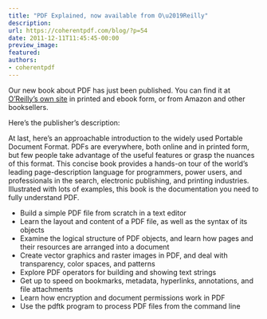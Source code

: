 ```yaml
---
title: "PDF Explained, now available from O\u2019Reilly"
description:
url: https://coherentpdf.com/blog/?p=54
date: 2011-12-11T11:45:45-00:00
preview_image:
featured:
authors:
- coherentpdf
---
```


<p>Our new book about PDF has just been published. You can find it at <a href="http://shop.oreilly.com/product/0636920021483.do" title="PDF Explained" target="_blank">O&rsquo;Reilly&rsquo;s own site</a> in printed and ebook form, or from Amazon and other booksellers.</p>
<p><span>Here&rsquo;s the publisher&rsquo;s description:</span></p>
<p><span>At last, here&rsquo;s an approachable introduction to the widely used Portable Document Format. PDFs are everywhere, both online and in printed form, but few people take advantage of the useful features or grasp the nuances of this format. This concise book provides a hands-on tour of the world&rsquo;s leading page-description language for programmers, power users, and professionals in the search, electronic publishing, and printing industries. Illustrated with lots of examples, this book is the documentation you need to fully understand PDF.</span></p>
<ul>
<li>Build a simple PDF file from scratch in a text editor</li>
<li>Learn the layout and content of a PDF file, as well as the syntax of its objects</li>
<li>Examine the logical structure of PDF objects, and learn how pages and their resources are arranged into a document</li>
<li>Create vector graphics and raster images in PDF, and deal with transparency, color spaces, and patterns</li>
<li>Explore PDF operators for building and showing text strings</li>
<li>Get up to speed on bookmarks, metadata, hyperlinks, annotations, and file attachments</li>
<li>Learn how encryption and document permissions work in PDF</li>
<li>Use the pdftk program to process PDF files from the command line</li>
</ul>


